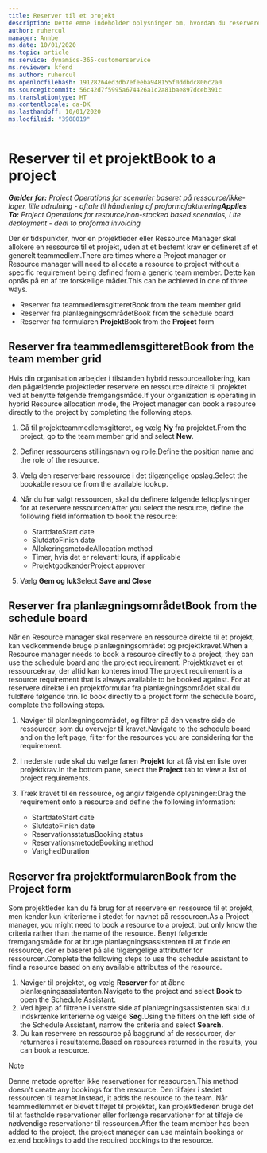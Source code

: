 ```yaml
---
title: Reserver til et projekt
description: Dette emne indeholder oplysninger om, hvordan du reserverer en ressource til et projekt.
author: ruhercul
manager: Annbe
ms.date: 10/01/2020
ms.topic: article
ms.service: dynamics-365-customerservice
ms.reviewer: kfend
ms.author: ruhercul
ms.openlocfilehash: 19128264ed3db7efeeba948155f0ddbdc806c2a0
ms.sourcegitcommit: 56c42d7f5995a674426a1c2a81bae897dceb391c
ms.translationtype: HT
ms.contentlocale: da-DK
ms.lasthandoff: 10/01/2020
ms.locfileid: "3908019"
---
```

# <a name="book-to-a-project"></a><span data-ttu-id="e6586-103">Reserver til et projekt</span><span class="sxs-lookup"><span data-stu-id="e6586-103">Book to a project</span></span>

<span data-ttu-id="e6586-104">_**Gælder for:** Project Operations for scenarier baseret på ressource/ikke-lager, lille udrulning - aftale til håndtering af proformafakturering_</span><span class="sxs-lookup"><span data-stu-id="e6586-104">_**Applies To:** Project Operations for resource/non-stocked based scenarios, Lite deployment - deal to proforma invoicing_</span></span>

<span data-ttu-id="e6586-105">Der er tidspunkter, hvor en projektleder eller Ressource Manager skal allokere en ressource til et projekt, uden at et bestemt krav er defineret af et generelt teammedlem.</span><span class="sxs-lookup"><span data-stu-id="e6586-105">There are times where a Project manager or Resource manager will need to allocate a resource to project without a specific requirement being defined from a generic team member.</span></span> <span data-ttu-id="e6586-106">Dette kan opnås på en af tre forskellige måder.</span><span class="sxs-lookup"><span data-stu-id="e6586-106">This can be achieved in one of three ways.</span></span>

- <span data-ttu-id="e6586-107">Reserver fra teammedlemsgitteret</span><span class="sxs-lookup"><span data-stu-id="e6586-107">Book from the team member grid</span></span>
- <span data-ttu-id="e6586-108">Reserver fra planlægningsområdet</span><span class="sxs-lookup"><span data-stu-id="e6586-108">Book from the schedule board</span></span>
- <span data-ttu-id="e6586-109">Reserver fra formularen **Projekt**</span><span class="sxs-lookup"><span data-stu-id="e6586-109">Book from the **Project** form</span></span>

## <a name="book-from-the-team-member-grid"></a><span data-ttu-id="e6586-110">Reserver fra teammedlemsgitteret</span><span class="sxs-lookup"><span data-stu-id="e6586-110">Book from the team member grid</span></span>

<span data-ttu-id="e6586-111">Hvis din organisation arbejder i tilstanden hybrid ressourceallokering, kan den pågældende projektleder reservere en ressource direkte til projektet ved at benytte følgende fremgangsmåde.</span><span class="sxs-lookup"><span data-stu-id="e6586-111">If your organization is operating in hybrid Resource allocation mode, the Project manager can book a resource directly to the project by completing the following steps.</span></span>

1. <span data-ttu-id="e6586-112">Gå til projektteammedlemsgitteret, og vælg **Ny** fra projektet.</span><span class="sxs-lookup"><span data-stu-id="e6586-112">From the project, go to the team member grid and select **New**.</span></span>
2. <span data-ttu-id="e6586-113">Definer ressourcens stillingsnavn og rolle.</span><span class="sxs-lookup"><span data-stu-id="e6586-113">Define the position name and the role of the resource.</span></span>
3. <span data-ttu-id="e6586-114">Vælg den reserverbare ressource i det tilgængelige opslag.</span><span class="sxs-lookup"><span data-stu-id="e6586-114">Select the bookable resource from the available lookup.</span></span>
4. <span data-ttu-id="e6586-115">Når du har valgt ressourcen, skal du definere følgende feltoplysninger for at reservere ressourcen:</span><span class="sxs-lookup"><span data-stu-id="e6586-115">After you select the resource, define the following field information to book the resource:</span></span>

    - <span data-ttu-id="e6586-116">Startdato</span><span class="sxs-lookup"><span data-stu-id="e6586-116">Start date</span></span>
    - <span data-ttu-id="e6586-117">Slutdato</span><span class="sxs-lookup"><span data-stu-id="e6586-117">Finish date</span></span>
    - <span data-ttu-id="e6586-118">Allokeringsmetode</span><span class="sxs-lookup"><span data-stu-id="e6586-118">Allocation method</span></span>
    - <span data-ttu-id="e6586-119">Timer, hvis det er relevant</span><span class="sxs-lookup"><span data-stu-id="e6586-119">Hours, if applicable</span></span>
    - <span data-ttu-id="e6586-120">Projektgodkender</span><span class="sxs-lookup"><span data-stu-id="e6586-120">Project approver</span></span>

6. <span data-ttu-id="e6586-121">Vælg **Gem og luk**</span><span class="sxs-lookup"><span data-stu-id="e6586-121">Select **Save and Close**</span></span>

## <a name="book-from-the-schedule-board"></a><span data-ttu-id="e6586-122">Reserver fra planlægningsområdet</span><span class="sxs-lookup"><span data-stu-id="e6586-122">Book from the schedule board</span></span>

<span data-ttu-id="e6586-123">Når en Resource manager skal reservere en ressource direkte til et projekt, kan vedkommende bruge planlægningsområdet og projektkravet.</span><span class="sxs-lookup"><span data-stu-id="e6586-123">When a Resource manager needs to book a resource directly to a project, they can use the schedule board and the project requirement.</span></span> <span data-ttu-id="e6586-124">Projektkravet er et ressourcekrav, der altid kan konteres imod.</span><span class="sxs-lookup"><span data-stu-id="e6586-124">The project requirement is a resource requirement that is always available to be booked against.</span></span> <span data-ttu-id="e6586-125">For at reservere direkte i en projektformular fra planlægningsområdet skal du fuldføre følgende trin.</span><span class="sxs-lookup"><span data-stu-id="e6586-125">To book directly to a project form the schedule board, complete the following steps.</span></span>

1. <span data-ttu-id="e6586-126">Naviger til planlægningsområdet, og filtrer på den venstre side de ressourcer, som du overvejer til kravet.</span><span class="sxs-lookup"><span data-stu-id="e6586-126">Navigate to the schedule board and on the left page, filter for the resources you are considering for the requirement.</span></span>
2. <span data-ttu-id="e6586-127">I nederste rude skal du vælge fanen **Projekt** for at få vist en liste over projektkrav.</span><span class="sxs-lookup"><span data-stu-id="e6586-127">In the bottom pane, select the **Project** tab to view a list of project requirements.</span></span>
3. <span data-ttu-id="e6586-128">Træk kravet til en ressource, og angiv følgende oplysninger:</span><span class="sxs-lookup"><span data-stu-id="e6586-128">Drag the requirement onto a resource and define the following information:</span></span>

    - <span data-ttu-id="e6586-129">Startdato</span><span class="sxs-lookup"><span data-stu-id="e6586-129">Start date</span></span>
    - <span data-ttu-id="e6586-130">Slutdato</span><span class="sxs-lookup"><span data-stu-id="e6586-130">Finish date</span></span>
    - <span data-ttu-id="e6586-131">Reservationsstatus</span><span class="sxs-lookup"><span data-stu-id="e6586-131">Booking status</span></span>
    - <span data-ttu-id="e6586-132">Reservationsmetode</span><span class="sxs-lookup"><span data-stu-id="e6586-132">Booking method</span></span>
    - <span data-ttu-id="e6586-133">Varighed</span><span class="sxs-lookup"><span data-stu-id="e6586-133">Duration</span></span>

## <a name="book-from-the-project-form"></a><span data-ttu-id="e6586-134">Reserver fra projektformularen</span><span class="sxs-lookup"><span data-stu-id="e6586-134">Book from the Project form</span></span>

<span data-ttu-id="e6586-135">Som projektleder kan du få brug for at reservere en ressource til et projekt, men kender kun kriterierne i stedet for navnet på ressourcen.</span><span class="sxs-lookup"><span data-stu-id="e6586-135">As a Project manager, you might need to book a resource to a project, but only know the criteria rather than the name of the resource.</span></span> <span data-ttu-id="e6586-136">Benyt følgende fremgangsmåde for at bruge planlægningsassistenten til at finde en ressource, der er baseret på alle tilgængelige attributter for ressourcen.</span><span class="sxs-lookup"><span data-stu-id="e6586-136">Complete the following steps to use the schedule assistant to find a resource based on any available attributes of the resource.</span></span> 

1. <span data-ttu-id="e6586-137">Naviger til projektet, og vælg **Reserver** for at åbne planlægningsassistenten.</span><span class="sxs-lookup"><span data-stu-id="e6586-137">Navigate to the project and select **Book** to open the Schedule Assistant.</span></span>
2. <span data-ttu-id="e6586-138">Ved hjælp af filtrene i venstre side af planlægningsassistenten skal du indskrænke kriterierne og vælge **Søg**.</span><span class="sxs-lookup"><span data-stu-id="e6586-138">Using the filters on the left side of the Schedule Assistant, narrow the criteria and select **Search.**</span></span>
3. <span data-ttu-id="e6586-139">Du kan reservere en ressource på baggrund af de ressourcer, der returneres i resultaterne.</span><span class="sxs-lookup"><span data-stu-id="e6586-139">Based on resources returned in the results, you can book a resource.</span></span>

> [!NOTE]
> <span data-ttu-id="e6586-140">Denne metode opretter ikke reservationer for ressourcen.</span><span class="sxs-lookup"><span data-stu-id="e6586-140">This method doesn't create any bookings for the resource.</span></span> <span data-ttu-id="e6586-141">Den tilføjer i stedet ressourcen til teamet.</span><span class="sxs-lookup"><span data-stu-id="e6586-141">Instead, it adds the resource to the team.</span></span> <span data-ttu-id="e6586-142">Når teammedlemmet er blevet tilføjet til projektet, kan projektlederen bruge det til at fastholde reservationer eller forlænge reservationer for at tilføje de nødvendige reservationer til ressourcen.</span><span class="sxs-lookup"><span data-stu-id="e6586-142">After the team member has been added to the project, the project manager can use maintain bookings or extend bookings to add the required bookings to the resource.</span></span>

